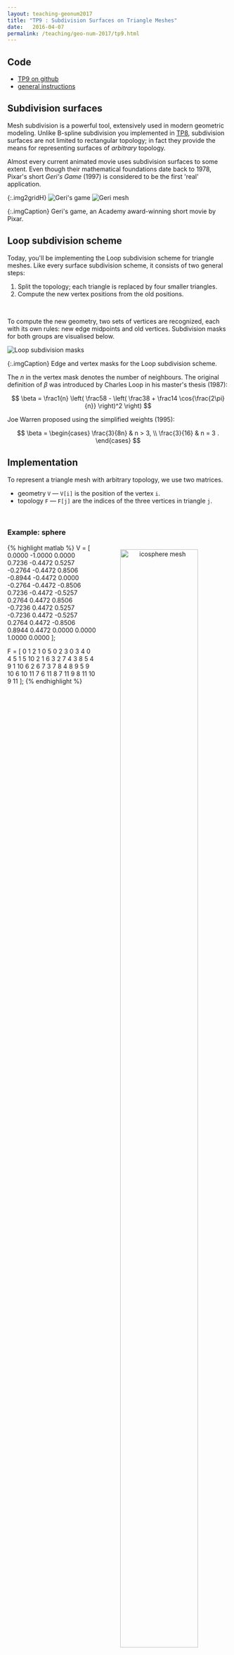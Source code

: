 ```yaml
---
layout: teaching-geonum2017
title: "TP9 : Subdivision Surfaces on Triangle Meshes"
date:   2016-04-07
permalink: /teaching/geo-num-2017/tp9.html
---
```


## Code
* [TP9 on github](https://github.com/GeoNumTP/GeoNum2017/tree/master/TP9)  
* [general instructions](https://github.com/GeoNumTP/GeoNum2017#géométrie-numérique-spring-2017)  

## Subdivision surfaces
Mesh subdivision is a powerful tool, extensively used in modern geometric modeling.
Unlike B-spline subdivision you implemented in [TP8](tp8.html), subdivision surfaces are not limited to rectangular topology;
in fact they provide the means for representing surfaces of *arbitrary* topology.

Almost every current animated movie uses subdivision surfaces to some extent.
Even though their mathematical foundations date back to 1978,
Pixar's short *Geri's Game* (1997) is considered to be the first 'real' application.

{:.img2gridH}
![Geri's game](/assets/geo-num-2016/tp9/geri.png)
![Geri mesh](/assets/geo-num-2016/tp9/geri-mesh.jpg)

{:.imgCaption}
Geri's game, an Academy award-winning short movie by Pixar.


## Loop subdivision scheme
Today, you'll be implementing the Loop subdivision scheme for triangle meshes. Like every surface subdivision scheme,
it consists of two general steps:

1. Split the topology; each triangle is replaced by four smaller triangles.
2. Compute the new vertex positions from the old positions.

<br />

To compute the new geometry, two sets of vertices are recognized, each with its own rules:
new edge midpoints and old vertices. Subdivision masks for both groups are visualised below.

![Loop subdivision masks](/assets/geo-num-2016/tp9/loop_masks.png)

{:.imgCaption}
Edge and vertex masks for the Loop subdivision scheme.

The $n$ in the vertex mask denotes the number of neighbours.
The original definition of $\beta$ was introduced by Charles Loop in his master's thesis (1987):

$$
\beta = \frac1{n} \left( \frac58 - \left( \frac38 + \frac14 \cos{\frac{2\pi}{n}} \right)^2  \right)
$$

Joe Warren proposed using the simplified weights (1995):

$$
\beta =
\begin{cases}
\frac{3}{8n} & n > 3, \\
\frac{3}{16} & n = 3 .
\end{cases}
$$



## Implementation
To represent a triangle mesh with arbitrary topology, we use two matrices.

* geometry `V` — `V[i]` is the position of the vertex `i`.
* topology `F` — `F[j]` are the indices of the three vertices in triangle `j`.

<br />

### Example: sphere

<div style="width:40%; float:left;">
{% highlight matlab %}
V = [
   0.0000  -1.0000   0.0000
   0.7236  -0.4472   0.5257
  -0.2764  -0.4472   0.8506 
  -0.8944  -0.4472   0.0000
  -0.2764  -0.4472  -0.8506
   0.7236  -0.4472  -0.5257
   0.2764   0.4472   0.8506
  -0.7236   0.4472   0.5257
  -0.7236   0.4472  -0.5257
   0.2764   0.4472  -0.8506
   0.8944   0.4472   0.0000
   0.0000   1.0000   0.0000
];

F = [
  0  1  2
  1  0  5
  0  2  3
  0  3  4
  0  4  5
  1  5 10
  2  1  6
  3  2  7
  4  3  8
  5  4  9
  1 10  6
  2  6  7
  3  7  8
  4  8  9
  5  9 10
  6 10 11
  7  6 11
  8  7 11
  9  8 11
 10  9 11
];
{% endhighlight %}
</div>

<div style="width:55%; text-align:center; margin: 1%; float:left;">
    <img style="width:80%;margin:0.5em 0 1.5em;" alt="icosphere mesh" src="/assets/geo-num-2016/tp9/icosphere.png" />
    <video width="320" height="320" autoplay loop controls>
        <source src="/assets//geo-num-2016/tp9/loop.mp4" type="video/mp4">
        Your browser does not support the video tag.
    </video>
    
    <div class="imgCaption" style="font-size: 90%;">
    Four iterations of the Loop scheme on the sphere.
    </div>
</div>

<div style="clear:both;"></div>


### Adjacency
Our mesh is represented in a matrix form.
To perform the topological step of the subdivision (replace each triangle by four smaller triangles),
we will construct *an edge matrix* `E` with 6 columns and one row for each old face.
The even columns `0`,`2`,`4` will contain the old vertices, while the odd columns `1`,`3`,`5` will store the newly inserted midpoints. All odd columns initially contain `-1`.
We then progress through this matrix and at each iteration, we 'subdivide' one edge -- we just need to make sure all instances of this edge are modified at the same time by assigning the same midpoint index.

Take for instance the face matrix of a tetrahedron :
```matlab
3  1  0
3  2  1
3  0  2
2  0  1
```
We will look at the construction of the corresponding edge matrix. We start with
```matlab
3 -1  1 -1  0 -1
3 -1  2 -1  1 -1
3 -1  0 -1  2 -1
2 -1  0 -1  1 -1
```
Now, we look at the first midpoint which has not yet been set, in this case `3 -1 1`. This corresponds to the edge `3 1`.
The next midpoint will have index `4`: we need to make sure to change midpoints for both instances of the edge `3 1` in the matrix E. The other one is in row 2:
```matlab
3  4  1 -1  0 -1
3 -1  2 -1  1  4
3 -1  0 -1  2 -1
2 -1  0 -1  1 -1
```
Changing the next 'free' midpoint `1 -1 0` we get
```matlab
3  4  1  5  0 -1
3 -1  2 -1  1  4
3 -1  0 -1  2 -1
2 -1  0  5  1 -1
```
Changing the next 'free' midpoint `0 -1 3` we get
```matlab
3  4  1  5  0  6
3 -1  2 -1  1  4
3  6  0 -1  2 -1
2 -1  0  5  1 -1
```
...and so on until we change the last 'free' midpoint:
```matlab
3  4  1  5  0  6
3  7  2  8  1  4
3  6  0  9  2  7
2  9  0  5  1  8
```

## ToDo

{:.assignements}
1. Implement the computation of new geometry in the Loop subdivision scheme using the original weights $\beta$.
2. Use the simplified weights (Warren) and compare the results.
3. Subdivide the sphere and cube five times. Which surface is closer to the real sphere? Why?


## Test surfaces
This is the list of all provided test surfaces, with vertex and face counts.

**Don't apply too many iterations on surfaces with more faces**, as the number of faces grows exponentially.
Take the horse mesh with 1000 faces for instance: we get 4000 faces after one iteration, 16000 after two, and 64000 after three.

In general, three iterations are sufficient. For the sphere and cube, up to five iterations should be ok.

|          | #V  |  #F |
|----------|-----|-----|
| tetra    |   4 |   4 |
| cube     |   8 |  12 |
| sphere   |  12 |  20 |
| testsurf |  69 | 134 |
| bumpycube| 201 | 398 |
| cow      | 278 | 552 |
| armadillo| 434 | 864 |
| horse    | 502 |1000 |
{:.table50}


## Resources
1. Pixar's [OpenSubdiv](http://graphics.pixar.com/opensubdiv/docs/intro.html)
1. [A Quick Introduction to Subdivision Surfaces](http://www.holmes3d.net/graphics/subdivision/) by Ryan Holmes
1. [Subdivision](https://graphics.stanford.edu/~mdfisher/subdivision.html) by Matthew Fischer
1. [behind the scenes video](https://www.youtube.com/watch?v=Y-3L9BOTEtw&t=162) showing the use of subdivision surfaces in Brave
